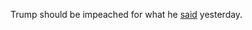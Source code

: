 Trump should be impeached for what he <a href="https://www.cnn.com/2020/09/24/politics/trump-election-warnings-leaving-office/">said</a> yesterday.
